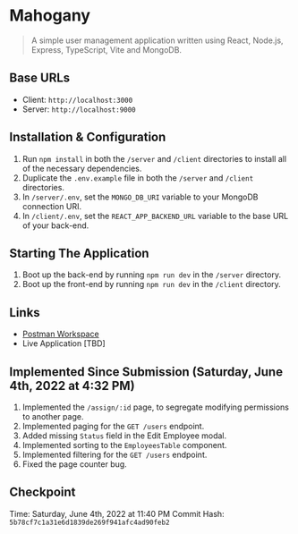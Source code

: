 # Mahogany

> A simple user management application written using React, Node.js, Express, TypeScript, Vite and MongoDB.

## Base URLs
  * Client: `http://localhost:3000`
  * Server: `http://localhost:9000`

## Installation & Configuration
  1. Run `npm install` in both the `/server` and `/client` directories to install all of the necessary dependencies.
  2. Duplicate the `.env.example` file in both the `/server` and `/client` directories.
  3. In `/server/.env`, set the `MONGO_DB_URI` variable to your MongoDB connection URI.
  4. In `/client/.env`, set the `REACT_APP_BACKEND_URL` variable to the base URL of your back-end.

## Starting The Application
  1. Boot up the back-end by running `npm run dev` in the `/server` directory.
  2. Boot up the front-end by running `npm run dev` in the `/client` directory.

## Links
  * [Postman Workspace](https://app.getpostman.com/join-team?invite_code=cf4119ffe86d03e5204a93f366b1bfbc&target_code=6102eda28e4202480bebb34b27ed30db)
  * Live Application [TBD]

## Implemented Since Submission (Saturday, June 4th, 2022 at 4:32 PM)
1. Implemented the `/assign/:id` page, to segregate modifying permissions to another page.
2. Implemented paging for the `GET /users` endpoint.
3. Added missing `Status` field in the Edit Employee modal.
4. Implemented sorting to the `EmployeesTable` component.
5. Implemented filtering for the `GET /users` endpoint.
6. Fixed the page counter bug.

## Checkpoint
Time: Saturday, June 4th, 2022 at 11:40 PM
Commit Hash: `5b78cf7c1a31e6d1839de269f941afc4ad90feb2`